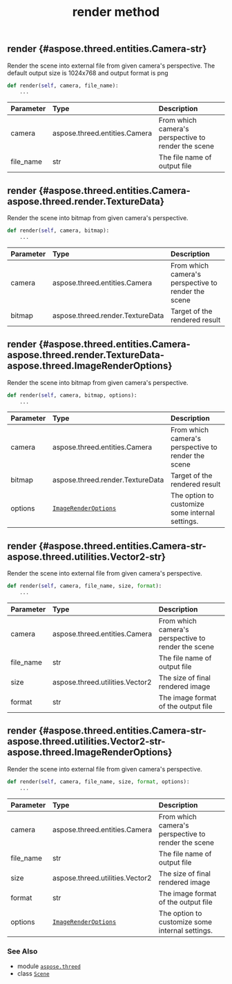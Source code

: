 ﻿---
title: render method
second_title: Aspose.3D for Python via .NET API References
description: 
type: docs
weight: 100
url: /python-net/aspose.threed/scene/render/
is_root: false
---

## render {#aspose.threed.entities.Camera-str}

Render the scene into external file from given camera's perspective.
The default output size is 1024x768 and output format is png



```python
def render(self, camera, file_name):
    ...
```


| Parameter | Type | Description |
| :- | :- | :- |
| camera | aspose.threed.entities.Camera | From which camera's perspective to render the scene |
| file_name | str | The file name of output file |


## render {#aspose.threed.entities.Camera-aspose.threed.render.TextureData}

Render the scene into bitmap from given camera's perspective.



```python
def render(self, camera, bitmap):
    ...
```


| Parameter | Type | Description |
| :- | :- | :- |
| camera | aspose.threed.entities.Camera | From which camera's perspective to render the scene |
| bitmap | aspose.threed.render.TextureData | Target of the rendered result |


## render {#aspose.threed.entities.Camera-aspose.threed.render.TextureData-aspose.threed.ImageRenderOptions}

Render the scene into bitmap from given camera's perspective.



```python
def render(self, camera, bitmap, options):
    ...
```


| Parameter | Type | Description |
| :- | :- | :- |
| camera | aspose.threed.entities.Camera | From which camera's perspective to render the scene |
| bitmap | aspose.threed.render.TextureData | Target of the rendered result |
| options | [`ImageRenderOptions`](/3d/python-net/aspose.threed/imagerenderoptions) | The option to customize some internal settings. |


## render {#aspose.threed.entities.Camera-str-aspose.threed.utilities.Vector2-str}

Render the scene into external file from given camera's perspective.



```python
def render(self, camera, file_name, size, format):
    ...
```


| Parameter | Type | Description |
| :- | :- | :- |
| camera | aspose.threed.entities.Camera | From which camera's perspective to render the scene |
| file_name | str | The file name of output file |
| size | aspose.threed.utilities.Vector2 | The size of final rendered image |
| format | str | The image format of the output file |


## render {#aspose.threed.entities.Camera-str-aspose.threed.utilities.Vector2-str-aspose.threed.ImageRenderOptions}

Render the scene into external file from given camera's perspective.



```python
def render(self, camera, file_name, size, format, options):
    ...
```


| Parameter | Type | Description |
| :- | :- | :- |
| camera | aspose.threed.entities.Camera | From which camera's perspective to render the scene |
| file_name | str | The file name of output file |
| size | aspose.threed.utilities.Vector2 | The size of final rendered image |
| format | str | The image format of the output file |
| options | [`ImageRenderOptions`](/3d/python-net/aspose.threed/imagerenderoptions) | The option to customize some internal settings. |



### See Also
* module [`aspose.threed`](../../)
* class [`Scene`](/3d/python-net/aspose.threed/scene)
